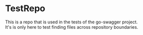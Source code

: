# TestRepo

This is a repo that is used in the tests of the go-swagger project.  
It's is only here to test finding files across repository boundaries.

